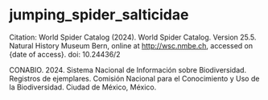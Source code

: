 # jumping_spider_salticidae

Citation: World Spider Catalog (2024). World Spider Catalog. Version 25.5. Natural History Museum Bern, online at http://wsc.nmbe.ch, accessed on {date of access}. doi: 10.24436/2

CONABIO. 2024. Sistema Nacional de Información sobre Biodiversidad. Registros de ejemplares. Comisión Nacional para el Conocimiento y Uso de la Biodiversidad. Ciudad de México, México.
